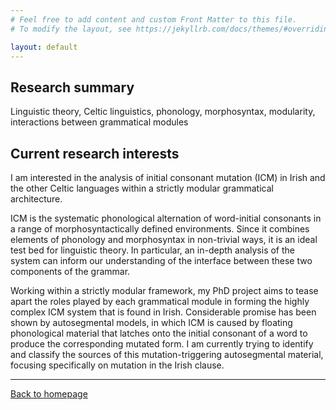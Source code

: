 ```yaml
---
# Feel free to add content and custom Front Matter to this file.
# To modify the layout, see https://jekyllrb.com/docs/themes/#overriding-theme-defaults

layout: default
---
```


## Research summary

Linguistic theory, Celtic linguistics, phonology, morphosyntax, modularity, interactions between grammatical modules

## Current research interests

I am interested in the analysis of initial consonant mutation (ICM) in Irish and the other Celtic languages within a strictly modular grammatical architecture.

ICM is the systematic phonological alternation of word-initial consonants in a range of morphosyntactically defined environments. Since it combines elements of phonology and morphosyntax in non-trivial ways, it is an ideal test bed for linguistic theory. In particular, an in-depth analysis of the system can inform our understanding of the interface between these two components of the grammar.

Working within a strictly modular framework, my PhD project aims to tease apart the roles played by each grammatical module in forming the highly complex ICM system that is found in Irish. Considerable promise has been shown by autosegmental models, in which ICM is caused by floating phonological material that latches onto the initial consonant of a word to produce the corresponding mutated form. I am currently trying to identify and classify the sources of this mutation-triggering autosegmental material, focusing specifically on mutation in the Irish clause.

* * *

[Back to homepage](./)